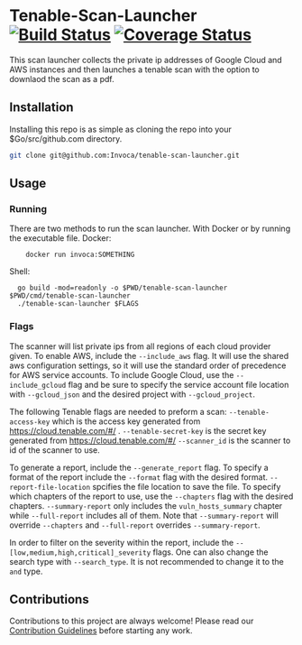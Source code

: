 # Tenable-Scan-Launcher [![Build Status](https://travis-ci.org/Invoca/tenable-scan-launcher.svg?branch=master)](https://travis-ci.org/Invoca/tenable-scan-launcher) [![Coverage Status](https://coveralls.io/repos/github/Invoca/tenable-scan-launcher/badge.svg?branch=master)](https://coveralls.io/github/Invoca/tenable-scan-launcher?branch=master)
This scan launcher collects the private ip addresses of Google Cloud and AWS instances and then launches a tenable scan
with the option to downlaod the scan as a pdf. 

## Installation
Installing this repo is as simple as cloning the repo into your $Go/src/github.com directory. 
```bash
git clone git@github.com:Invoca/tenable-scan-launcher.git
```

## Usage
### Running
There are two methods to run the scan launcher. With Docker or by running the executable file. 
Docker:
```shell script
    docker run invoca:SOMETHING   
```
Shell:
```shell script
  go build -mod=readonly -o $PWD/tenable-scan-launcher $PWD/cmd/tenable-scan-launcher
  ./tenable-scan-launcher $FLAGS
```

### Flags
The scanner will list private ips from all regions of each cloud provider given. To enable AWS, include the 
`--include_aws` flag. It will use the shared aws configuration settings, so it will use the standard order of precedence
for AWS service accounts. To include Google Cloud, use the `--include_gcloud` flag and be sure to specify the service 
account file location with `--gcloud_json` and the desired project with `--gcloud_project`.

The following Tenable flags are needed to preform a scan:
`--tenable-access-key` which is the access key generated from https://cloud.tenable.com/#/ . 
`--tenable-secret-key` is the secret key generated from https://cloud.tenable.com/#/
`--scanner_id` is the scanner to id of the scanner to use.

To generate a report, include the `--generate_report` flag. To specify a format of the report include the `--format` 
flag with the desired format. `--report-file-location` spcifies the file location to save the file. To specify which 
chapters of the report to use, use the `--chapters` flag with the desired chapters. `--summary-report` only includes 
the `vuln_hosts_summary` chapter while `--full-report` includes all of them. Note that `--summary-report` will override 
`--chapters` and `--full-report` overrides `--summary-report`.

In order to filter on the severity within the report, include the `--[low,medium,high,critical]_severity` flags. One can
also change the search type with `--search_type`. It is not recommended to change it to the `and` type. 


## Contributions

Contributions to this project are always welcome!  Please read our [Contribution Guidelines](https://github.com/Invoca/tenable-scan-launcher/blob/master/CONTRIBUTING.md) before starting any work.